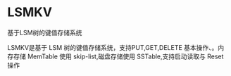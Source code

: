 # LSMKV
基于LSM树的键值存储系统

LSMKV是基于 LSM 树的键值存储系统，支持PUT,GET,DELETE 基本操作、。内存存储 MemTable 使用 skip-list,磁盘存储使用 SSTable,支持启动读取与 Reset 操作
